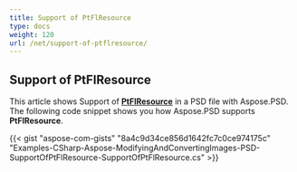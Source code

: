 ```yaml
---
title: Support of PtFlResource
type: docs
weight: 120
url: /net/support-of-ptflresource/
---
```


## **Support of PtFlResource**
This article shows Support of [**PtFlResource**](https://apireference.aspose.com/psd/net/aspose.psd.fileformats.psd.layers.layerresources/ptflresource) in a PSD file with Aspose.PSD. The following code snippet shows you how Aspose.PSD supports **PtFlResource**.

{{< gist "aspose-com-gists" "8a4c9d34ce856d1642fc7c0ce974175c" "Examples-CSharp-Aspose-ModifyingAndConvertingImages-PSD-SupportOfPtFlResource-SupportOfPtFlResource.cs" >}}
